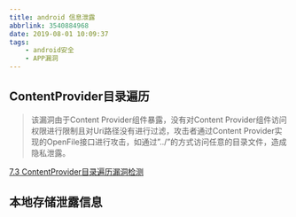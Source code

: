 ```yaml
---
title: android 信息泄露
abbrlink: 3540884968
date: 2019-08-01 10:09:37
tags:
	- android安全
	- APP漏洞
---
```

## ContentProvider目录遍历

> 该漏洞由于Content Provider组件暴露，没有对Content Provider组件访问权限进行限制且对Uri路径没有进行过滤，攻击者通过Content Provider实现的OpenFile接口进行攻击，如通过”../”的方式访问任意的目录文件，造成隐私泄露。  


[7.3 ContentProvider目录遍历漏洞检测](http://01hackcode.com/wiki/7.3)  

## 本地存储泄露信息
